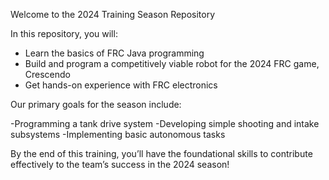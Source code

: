 Welcome to the 2024 Training Season Repository

In this repository, you will:

- Learn the basics of FRC Java programming
- Build and program a competitively viable robot for the 2024 FRC game, Crescendo
- Get hands-on experience with FRC electronics

Our primary goals for the season include:

-Programming a tank drive system
-Developing simple shooting and intake subsystems
-Implementing basic autonomous tasks

By the end of this training, you’ll have the foundational skills to contribute effectively to the team’s success in the 2024 season!
